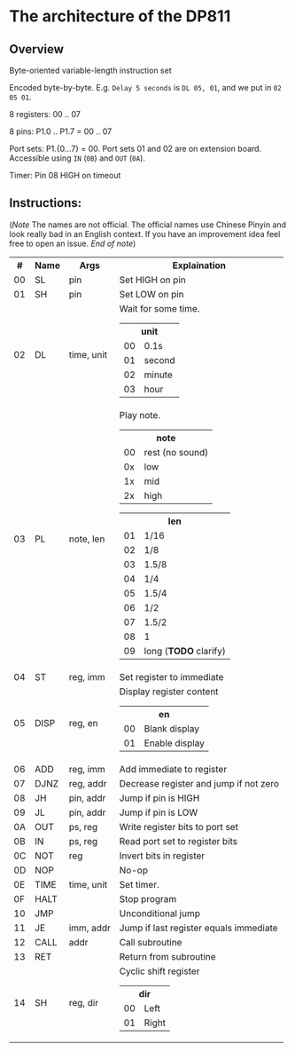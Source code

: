 # The architecture of the DP811

## Overview

Byte-oriented variable-length instruction set

Encoded byte-by-byte. E.g. `Delay 5 seconds` is `DL 05, 01`, and we put in `02 05 01`.

8 registers: 00 .. 07

8 pins: P1.0 .. P1.7 = 00 .. 07

Port sets: P1.{0...7} = 00. Port sets 01 and 02 are on extension board. Accessible using `IN` (`0B`) and `OUT` (`0A`).

Timer: Pin 08 HIGH on timeout

## Instructions:

(*Note* The names are not official. The official names use Chinese Pinyin and look really bad in an English context. If you have an improvement idea feel free to open an issue. *End of note*)

<table>
<tr><th> #  <th> Name <th> Args       <th> Explaination
<tr><td> 00 <td> SL   <td> pin        <td> Set HIGH on pin
<tr><td> 01 <td> SH   <td> pin        <td> Set LOW on pin
<tr><td> 02 <td> DL   <td> time, unit <td> Wait for some time.

<table>
<tr><th colspan="2">unit
<tr><td> 00 <td> 0.1s
<tr><td> 01 <td> second
<tr><td> 02 <td> minute
<tr><td> 03 <td> hour
</table>

<tr><td> 03 <td> PL   <td> note, len  <td> Play note.

<table>
<tr><th colspan="2">note
<tr><td> 00 <td> rest (no sound)
<tr><td> 0x <td> low
<tr><td> 1x <td> mid
<tr><td> 2x <td> high
</table>

<table>
<tr><th colspan="2">len
<tr><td> 01 <td> 1/16
<tr><td> 02 <td> 1/8
<tr><td> 03 <td> 1.5/8
<tr><td> 04 <td> 1/4
<tr><td> 05 <td> 1.5/4
<tr><td> 06 <td> 1/2
<tr><td> 07 <td> 1.5/2
<tr><td> 08 <td> 1
<tr><td> 09 <td> long (<b>TODO</b> clarify)
</table>

<tr><td> 04 <td> ST   <td> reg, imm   <td> Set register to immediate
<tr><td> 05 <td> DISP <td> reg, en    <td> Display register content

<table>
<tr><th colspan="2">en
<tr><td> 00 <td> Blank display
<tr><td> 01 <td> Enable display
</table>

<tr><td> 06 <td> ADD  <td> reg, imm   <td> Add immediate to register
<tr><td> 07 <td> DJNZ <td> reg, addr  <td> Decrease register and jump if not zero
<tr><td> 08 <td> JH   <td> pin, addr  <td> Jump if pin is HIGH
<tr><td> 09 <td> JL   <td> pin, addr  <td> Jump if pin is LOW
<tr><td> 0A <td> OUT  <td> ps, reg    <td> Write register bits to port set
<tr><td> 0B <td> IN   <td> ps, reg    <td> Read port set to register bits
<tr><td> 0C <td> NOT  <td> reg        <td> Invert bits in register
<tr><td> 0D <td> NOP  <td>            <td> No-op
<tr><td> 0E <td> TIME <td> time, unit <td> Set timer.
<tr><td> 0F <td> HALT <td>            <td> Stop program
<tr><td> 10 <td> JMP  <td>            <td> Unconditional jump
<tr><td> 11 <td> JE   <td> imm, addr  <td> Jump if last register equals immediate
<tr><td> 12 <td> CALL <td> addr       <td> Call subroutine
<tr><td> 13 <td> RET  <td>            <td> Return from subroutine
<tr><td> 14 <td> SH   <td> reg, dir   <td> Cyclic shift register

<table>
<tr><th colspan="2">dir
<tr><td> 00 <td> Left
<tr><td> 01 <td> Right
</table>

</table>
